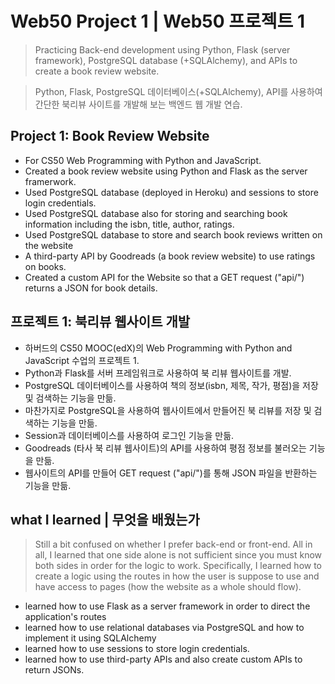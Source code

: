 # Web50 Project 1 | Web50 프로젝트 1
> Practicing Back-end development using Python, Flask (server framework), PostgreSQL database (+SQLAlchemy), and APIs to create a book review website.

> Python, Flask, PostgreSQL 데이터베이스(+SQLAlchemy), API를 사용하여 간단한 북리뷰 사이트를 개발해 보는 백엔드 웹 개발 연습.

## Project 1: Book Review Website
- For CS50 Web Programming with Python and JavaScript.
- Created a book review website using Python and Flask as the server framerwork.
- Used PostgreSQL database (deployed in Heroku) and sessions to store login credentials.
- Used PostgreSQL database also for storing and searching book information including the isbn, title, author, ratings.
- Used PostgreSQL database to store and search book reviews written on the website
- A third-party API by Goodreads (a book review website) to use ratings on books.
- Created a custom API for the Website so that a GET request ("api/<isbn>") returns a JSON for book details.

## 프로젝트 1: 북리뷰 웹사이트 개발
- 하버드의 CS50 MOOC(edX)의 Web Programming with Python and JavaScript 수업의 프로젝트 1.
- Python과 Flask를 서버 프레임워크로 사용하여 북 리뷰 웹사이트를 개발.
- PostgreSQL 데이터베이스를 사용하여 책의 정보(isbn, 제목, 작가, 평점)을 저장 및 검색하는 기능을 만듦.
- 마찬가지로 PostgreSQL을 사용하여 웹사이트에서 만들어진 북 리뷰를 저장 및 검색하는 기능을 만듦.
- Session과 데이터베이스를 사용하여 로그인 기능을 만듦.
- Goodreads (타사 북 리뷰 웹사이트)의 API를 사용하여 평점 정보를 불러오는 기능을 만듦.
- 웹사이트의 API를 만들어 GET request ("api/<isbn>")를 통해 JSON 파일을 반환하는 기능을 만듦.

## what I learned | 무엇을 배웠는가
> Still a bit confused on whether I prefer back-end or front-end. All in all, I learned that one side alone is not sufficient since you must know both sides in order for the logic to work. Specifically, I learned how to create a logic using the routes in how the user is suppose to use and have access to pages (how the website as a whole should flow).
- learned how to use Flask as a server framework in order to direct the application's routes
- learned how to use relational databases via PostgreSQL and how to implement it using SQLAlchemy
- learned how to use sessions to store login credentials. 
- learned how to use third-party APIs and also create custom APIs to return JSONs.
